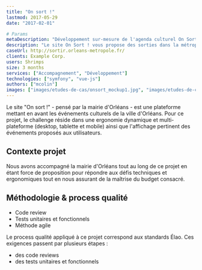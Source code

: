 ```yaml
---
title: "On sort !"
lastmod: 2017-05-29
date: "2017-02-01"

# Params
metaDescription: "Développement sur-mesure de l'agenda culturel On Sort. Technologies : Vue.js, PHP, framework Symfony."
description: "Le site On Sort ! vous propose des sorties dans la métropole orléanaise. Son fonctionnement collaboratif permet aux organisateurs de suggérer leurs événements en quelques clics."
caseUrl: http://sortir.orleans-metropole.fr/
clients: Example Corp.
users: Shrimps
size: 3 months
services: ["Accompagnement", "Développement"]
technologies: ["symfony", "vue-js"]
authors: ["mcolin"]
images: ["images/etudes-de-cas/onsort_mockup1.jpg", "images/etudes-de-cas/onsort_mockup2.jpg", "images/etudes-de-cas/onsort_mockup3.jpg"]
---
```


Le site "On sort !" - pensé par la mairie d'Orléans - est une plateforme mettant en avant les événements culturels de la ville d'Orléans. Pour ce projet, le challenge réside dans une ergonomie dynamique et multi-plateforme (desktop, tablette et mobile) ainsi que l'affichage pertinent des événements proposés aux utilisateurs.

## Contexte projet</h2>

Nous avons accompagné la mairie d'Orléans tout au long de ce projet en étant force de proposition pour répondre aux défis techniques et ergonomiques tout en nous assurant de la maîtrise du budget consacré.

## Méthodologie & process qualité</h2>

* Code review
* Tests unitaires et fonctionnels
* Méthode agile
  
Le process qualité appliqué à ce projet correspond aux standards Élao. Ces exigences passent par plusieurs étapes :

* des code reviews
* des tests unitaires et fonctionnels
